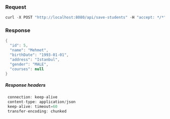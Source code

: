 ### Request

```java
curl -X POST "http://localhost:8080/api/save-students" -H "accept: */*" -H "Content-Type: application/json" -d "{ \"address\": \"Istanbul\", \"birthDate\": \"01-01-1993\", \"gender\": \"MALE\", \"name\": \"Mehmet\"}"
```

### Response

```java
{
  "id": 5,
  "name": "Mehmet",
  "birthDate": "1993-01-01",
  "address": "Istanbul",
  "gender": "MALE",
  "courses": null
}
```

##### Response headers

```java
 connection: keep-alive 
 content-type: application/json 
 keep-alive: timeout=60 
 transfer-encoding: chunked 
```


